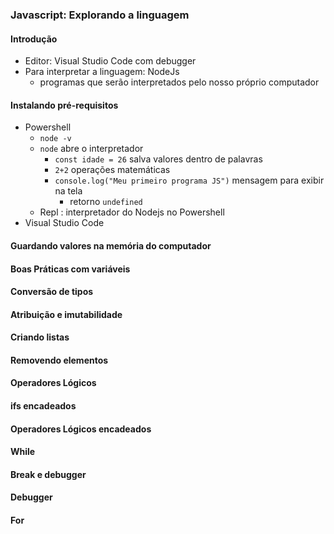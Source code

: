 ### Javascript: Explorando a linguagem

#### Introdução

- Editor: Visual Studio Code com debugger
- Para interpretar a linguagem: NodeJs
	- programas que serão interpretados pelo nosso próprio computador

#### Instalando pré-requisitos
- Powershell
	- `node -v`
	- `node` abre o interpretador
		- `const idade = 26` salva valores dentro de palavras
		- `2+2` operações matemáticas
		- `console.log("Meu primeiro programa JS")` mensagem para exibir na tela
			- retorno `undefined`
	- Repl : interpretador do Nodejs no Powershell
- Visual Studio Code


#### Guardando valores na memória do computador


#### Boas Práticas com variáveis


#### Conversão de tipos


#### Atribuição e imutabilidade

#### Criando listas


#### Removendo elementos


#### Operadores Lógicos


#### ifs encadeados


#### Operadores Lógicos encadeados

#### While


#### Break e debugger


#### Debugger


#### For
